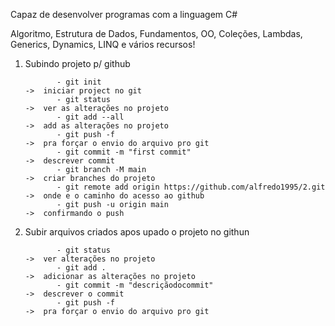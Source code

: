 Capaz de desenvolver programas com a linguagem C#

Algoritmo, Estrutura de Dados, Fundamentos, OO, Coleções, Lambdas, Generics, Dynamics, LINQ e vários recursos!


1) Subindo projeto p/ github

              - git init                                                     ->  iniciar project no git
              - git status                                                   ->  ver as alterações no projeto
              - git add --all                                                ->  add as alterações no projeto                                         
              - git push -f                                                  ->  pra forçar o envio do arquivo pro git
              - git commit -m "first commit"                                 ->  descrever commit
              - git branch -M main                                           ->  criar branches do projeto
              - git remote add origin https://github.com/alfredo1995/2.git   ->  onde e o caminho do acesso ao github
              - git push -u origin main                                      ->  confirmando o push



2) Subir arquivos criados apos upado o projeto no githun

              - git status                                                   ->  ver alterações no projeto
              - git add .                                                    ->  adicionar as alterações no projeto
              - git commit -m "descriçãodocommit"                            ->  descrever o commit
              - git push -f                                                  ->  pra forçar o envio do arquivo pro git

